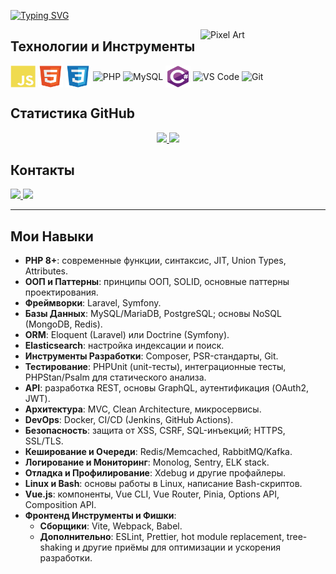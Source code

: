 [![Typing SVG](https://readme-typing-svg.demolab.com?font=Fira+Code&pause=1000&color=6793F7&width=435&lines=Hi%2C+everyone!+I'm+Ana+Cristina.;Welcome+to+my+Github+profile!+)](https://git.io/typing-svg)

<img src="https://github.com/user-attachments/assets/3dd95ed7-9349-404f-8506-a3ad9a4cf5fb" alt="Pixel Art" align="right" width="200">

## Технологии и Инструменты

<div style="display: inline-block;">
  <img align="center" alt="JavaScript" height="35" width="40" src="https://raw.githubusercontent.com/devicons/devicon/master/icons/javascript/javascript-plain.svg">
  <img align="center" alt="HTML5" height="35" width="40" src="https://raw.githubusercontent.com/devicons/devicon/master/icons/html5/html5-original.svg">
  <img align="center" alt="CSS3" height="35" width="40" src="https://raw.githubusercontent.com/devicons/devicon/master/icons/css3/css3-original.svg">
  <img align="center" alt="PHP" height="35" width="40" src="https://cdn.jsdelivr.net/gh/devicons/devicon/icons/php/php-plain.svg">
  <img align="center" alt="MySQL" height="60" width="40" src="https://cdn.jsdelivr.net/gh/devicons/devicon/icons/mysql/mysql-original-wordmark.svg">       
  <img align="center" alt="C#" height="35" width="40" src="https://raw.githubusercontent.com/devicons/devicon/master/icons/csharp/csharp-original.svg">
  <img align="center" alt="VS Code" height="35" width="40" src="https://cdn.jsdelivr.net/gh/devicons/devicon/icons/vscode/vscode-original.svg">
  <img align="center" alt="Git" height="35" width="40" src="https://cdn.jsdelivr.net/gh/devicons/devicon/icons/git/git-original.svg">
</div>

## Статистика GitHub

<div align="center" style="display: flex; justify-content: center;">
  <a href="https://github.com/anacristinaneves">
    <img height="195px" src="https://github-readme-stats.vercel.app/api?username=recountsXxx&show_icons=true&theme=one_dark_pro&include_all_commits=true&count_private=true"/>
    <img height="195px" src="https://github-readme-stats.vercel.app/api/top-langs/?username=recountsXxx&layout=compact&langs_count=7&theme=one_dark_pro"/>
  </a>
</div>
    
## Контакты

<div>
  <a href="https://www.linkedin.com/in/bogdan-kapriyan" target="_blank">
    <img src="https://img.shields.io/badge/-LinkedIn-%230077B5?style=for-the-badge&logo=linkedin&logoColor=white">
  </a>
  <a href="mailto:bogdankapriyanua@gmail.com" target="_blank">
    <img src="https://img.shields.io/badge/-Gmail-%23333?style=for-the-badge&logo=gmail&logoColor=white">
  </a>
</div>

---

## Мои Навыки

- **PHP 8+**: современные функции, синтаксис, JIT, Union Types, Attributes.
- **ООП и Паттерны**: принципы ООП, SOLID, основные паттерны проектирования.
- **Фреймворки**: Laravel, Symfony.
- **Базы Данных**: MySQL/MariaDB, PostgreSQL; основы NoSQL (MongoDB, Redis).
- **ORM**: Eloquent (Laravel) или Doctrine (Symfony).
- **Elasticsearch**: настройка индексации и поиск.
- **Инструменты Разработки**: Composer, PSR-стандарты, Git.
- **Тестирование**: PHPUnit (unit-тесты), интеграционные тесты, PHPStan/Psalm для статического анализа.
- **API**: разработка REST, основы GraphQL, аутентификация (OAuth2, JWT).
- **Архитектура**: MVC, Clean Architecture, микросервисы.
- **DevOps**: Docker, CI/CD (Jenkins, GitHub Actions).
- **Безопасность**: защита от XSS, CSRF, SQL-инъекций; HTTPS, SSL/TLS.
- **Кеширование и Очереди**: Redis/Memcached, RabbitMQ/Kafka.
- **Логирование и Мониторинг**: Monolog, Sentry, ELK stack.
- **Отладка и Профилирование**: Xdebug и другие профайлеры.
- **Linux и Bash**: основы работы в Linux, написание Bash-скриптов.
- **Vue.js**: компоненты, Vue CLI, Vue Router, Pinia, Options API, Composition API.
- **Фронтенд Инструменты и Фишки**:
  - **Сборщики**: Vite, Webpack, Babel.
  - **Дополнительно**: ESLint, Prettier, hot module replacement, tree-shaking и другие приёмы для оптимизации и ускорения разработки.
